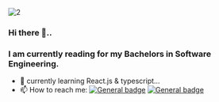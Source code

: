 ![2](https://user-images.githubusercontent.com/63632399/124312301-b1cf7680-db8c-11eb-94cf-8a86bf68c25f.png)
### Hi there 👋..
### I am currently reading for my Bachelors in Software Engineering. 
- 🌱 currently learning React.js & typescript...
- 📫 How to reach me: [![General badge](https://img.shields.io/badge/LinkedIn-0077B5?style=for-the-badge&logo=linkedin&logoColor=white)](https://shields.io/](https://www.linkedin.com/in/nanduni-weerasinghe-883718192)) [![General badge](https://img.shields.io/badge/Gmail-D14836?style=for-the-badge&logo=gmail&logoColor=white)](https://shields.io/](https://mail.google.com/mail/u/1/#inbox?compose=CllgCJfprrTWNQKSgXjbjmrjtjvCcHPMHSqRMcJxcXcCNwVpNSrxPSZGfrxdrpSTpZsLJwNrGDq))
        
<!--
**hasansin/hasansin** is a ✨ _special_ ✨ repository because its `README.md` (this file) appears on your GitHub profile.

Here are some ideas to get you started:

- 🔭 I’m currently working on ...
- 🌱 I’m currently learning ...
- 👯 I’m looking to collaborate on ...
- 🤔 I’m looking for help with ...
- 💬 Ask me about ...
- 📫 How to reach me: ...
- 😄 Pronouns: ...
- ⚡ Fun fact: ...
-->

